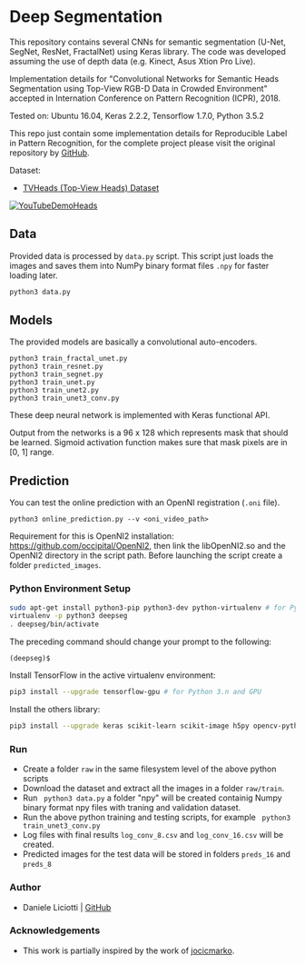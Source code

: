 # Deep Segmentation

This repository contains several CNNs for semantic segmentation (U-Net, SegNet, ResNet, FractalNet) using Keras library.
The code was developed assuming the use of depth data (e.g. Kinect, Asus Xtion Pro Live).

Implementation details for "Convolutional Networks for Semantic Heads Segmentation using Top-View RGB-D Data in Crowded Environment" accepted in Internation Conference on Pattern Recognition (ICPR), 2018.

Tested on: Ubuntu 16.04, Keras 2.2.2, Tensorflow 1.7.0, Python 3.5.2

This repo just contain some implementation details for Reproducible Label in Pattern Recognition, for the complete project please visit the original repository by  [GitHub](https://github.com/danielelic).

Dataset:

* [TVHeads (Top-View Heads) Dataset](http://vrai.dii.univpm.it/tvheads-dataset)

[![YouTubeDemoHeads](https://img.youtube.com/vi/MWjcW-3A5-I/0.jpg)](https://www.youtube.com/watch?v=MWjcW-3A5-I)

## Data
Provided data is processed by `data.py` script. This script just loads the images and saves them into NumPy binary format files `.npy` for faster loading later.

```bash
python3 data.py
```
## Models
The provided models are basically a convolutional auto-encoders.
```
python3 train_fractal_unet.py
python3 train_resnet.py
python3 train_segnet.py
python3 train_unet.py
python3 train_unet2.py
python3 train_unet3_conv.py
```
These deep neural network is implemented with Keras functional API.

Output from the networks is a 96 x 128 which represents mask that should be learned. Sigmoid activation function makes sure that mask pixels are in [0, 1] range.

## Prediction

You can test the online prediction with an OpenNI registration (`.oni` file).
```
python3 online_prediction.py --v <oni_video_path>
```
Requirement for this is OpenNI2 installation: https://github.com/occipital/OpenNI2, then link the libOpenNI2.so and the OpenNI2 directory in the script path. Before launching the script create a folder ```predicted_images```.

### Python Environment Setup

```bash
sudo apt-get install python3-pip python3-dev python-virtualenv # for Python 3.n
virtualenv -p python3 deepseg
. deepseg/bin/activate
```

The preceding command should change your prompt to the following:

```
(deepseg)$ 
```
Install TensorFlow in the active virtualenv environment:

```bash
pip3 install --upgrade tensorflow-gpu # for Python 3.n and GPU
```

Install the others library:

```bash
pip3 install --upgrade keras scikit-learn scikit-image h5py opencv-python primesense
```

### Run
* Create a folder ```raw``` in the same filesystem level of the above python scripts
* Download the dataset and extract all the images in a folder ```raw/train```.
* Run ``` python3 data.py``` a folder "npy" will be created containig Numpy binary format npy files with traning and validation dataset.
* Run the above python training and testing scripts, for example ``` python3 train_unet3_conv.py```
* Log files with final results ``` log_conv_8.csv ``` and ``` log_conv_16.csv ``` will be created.
* Predicted images for the test data will be stored in folders ```preds_16``` and ```preds_8```

### Author
* Daniele Liciotti | [GitHub](https://github.com/danielelic)

### Acknowledgements
* This work is partially inspired by the work of [jocicmarko](https://github.com/jocicmarko).
